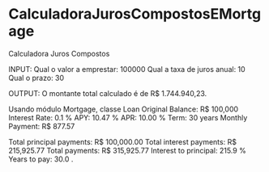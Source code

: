 # CalculadoraJurosCompostosEMortgage
Calculadora Juros Compostos

INPUT:
Qual o valor a emprestar: 100000
Qual a taxa de juros anual: 10<br>
Qual o prazo: 30

OUTPUT:
O montante total calculado é de R$ 1.744.940,23.


Usando módulo Mortgage, classe Loan
Original Balance:         R$    100,000
Interest Rate:                     0.1 %
APY:                             10.47 %
APR:                             10.00 %
Term:                               30 years
Monthly Payment:          R$     877.57

Total principal payments: R$ 100,000.00
Total interest payments:  R$ 215,925.77
Total payments:           R$ 315,925.77
Interest to principal:           215.9 %
Years to pay:                     30.0
.
